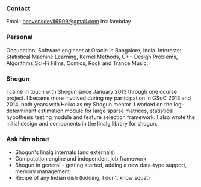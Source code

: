 ### Contact

Email: heavensdevil6909@gmail.com
irc: lambday

### Personal

Occupation: Software engineer at Oracle in Bangalore, India.
Interests: Statistical Machine Learning, Kernel Methods, C++ Design Problems, Algorithms,Sci-Fi Films, Comics, Rock and Trance Music.

### Shogun

I came in touch with Shogun since January 2013 through one course project. I became more involved during my participation in GSoC 2013 and 2014, both years with Heiko as my Shogun mentor. I worked on the log-determinant estimation module for large sparse matrices, statistical hypothesis testing module and feature selection framework. I also wrote the initial design and components in the linalg library for shogun.

### Ask him about

- Shogun's linalg internals (and externals)
- Computation engine and independent job framework
- Shogun in general - getting started, adding a new data-type support, memory management
- Recipe of any Indian dish (kidding, I don't know squat)